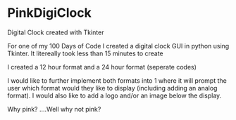 # PinkDigiClock
Digital Clock created with Tkinter

For one of my 100 Days of Code I created a digital clock GUI in python using Tkinter.
It litereally took less than 15 minutes to create

I created a 12 hour format and a 24 hour format (seperate codes)

I would like to further implement both formats into 1 where it will prompt the user which format would they like to display (including adding an analog format).
I would also like to add a logo and/or an image below the display.

Why pink? ....Well why not pink?
